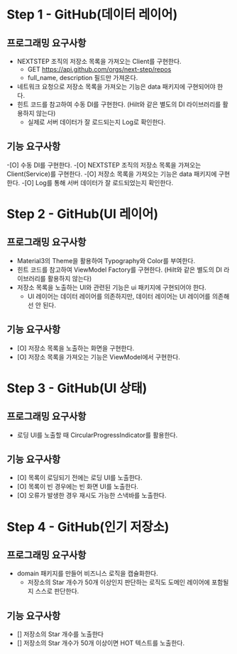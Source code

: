 # Step 1 - GitHub(데이터 레이어)

## 프로그래밍 요구사항
- NEXTSTEP 조직의 저장소 목록을 가져오는 Client를 구현한다.
  - GET https://api.github.com/orgs/next-step/repos
  - full_name, description 필드만 가져온다.
- 네트워크 요청으로 저장소 목록을 가져오는 기능은 data 패키지에 구현되어야 한다.
- 힌트 코드를 참고하여 수동 DI를 구현한다. (Hilt와 같은 별도의 DI 라이브러리를 활용하지 않는다)
  - 실제로 서버 데이터가 잘 로드되는지 Log로 확인한다.

## 기능 요구사항
-[O] 수동 DI를 구현한다.
-[O] NEXTSTEP 조직의 저장소 목록을 가져오는 Client(Service)를 구현한다.
-[O] 저장소 목록을 가져오는 기능은 data 패키지에 구현한다.
-[O] Log를 통해 서버 데이터가 잘 로드되었는지 확인한다.

# Step 2 - GitHub(UI 레이어)

## 프로그래밍 요구사항
- Material3의 Theme을 활용하여 Typography와 Color를 부여한다.
- 힌트 코드를 참고하여 ViewModel Factory를 구현한다. (Hilt와 같은 별도의 DI 라이브러리를 활용하지 않는다)
- 저장소 목록을 노출하는 UI와 관련된 기능은 ui 패키지에 구현되어야 한다.
  - UI 레이어는 데이터 레이어를 의존하지만, 데이터 레이어는 UI 레이어를 의존해선 안 된다.

## 기능 요구사항
- [O] 저장소 목록을 노출하는 화면을 구현한다.
- [O] 저장소 목록을 가져오는 기능은 ViewModel에서 구현한다.

# Step 3 - GitHub(UI 상태)

## 프로그래밍 요구사항
- 로딩 UI를 노출할 때 CircularProgressIndicator를 활용한다.

## 기능 요구사항
- [O] 목록이 로딩되기 전에는 로딩 UI를 노출한다.
- [O] 목록이 빈 경우에는 빈 화면 UI를 노출한다.
- [O] 오류가 발생한 경우 재시도 가능한 스낵바를 노출한다.

# Step 4 - GitHub(인기 저장소)

## 프로그래밍 요구사항
  - domain 패키지를 만들어 비즈니스 로직을 캡슐화한다.
    - 저장소의 Star 개수가 50개 이상인지 판단하는 로직도 도메인 레이어에 포함될지 스스로 판단한다.

## 기능 요구사항
- [] 저장소의 Star 개수를 노출한다
- [] 저장소의 Star 개수가 50개 이상이면 HOT 텍스트를 노출한다.

